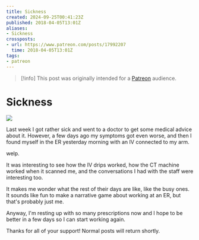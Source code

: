 ```yaml
---
title: Sickness
created: 2024-09-25T00:41:23Z
published: 2018-04-05T13:01Z
aliases:
- Sickness
crossposts:
- url: https://www.patreon.com/posts/17992207
  time: 2018-04-05T13:01Z
tags:
- patreon
---
```


> [!info]
> This post was originally intended for a [Patreon](../tags/patreon.md) audience.

# Sickness

![](201804051301-iv.png)

Last week I got rather sick and went to a doctor to get some medical advice about it. However, a few days ago my symptoms got even worse, and then I found myself in the ER yesterday morning with an IV connected to my arm.

welp.

It was interesting to see how the IV drips worked, how the CT machine worked when it scanned me, and the conversations I had with the staff were interesting too.

It makes me wonder what the rest of their days are like, like the busy ones. It sounds like fun to make a narrative game about working at an ER, but that's probably just me.

Anyway, I'm resting up with so many prescriptions now and I hope to be better in a few days so I can start working again.

Thanks for all of your support! Normal posts will return shortly.
